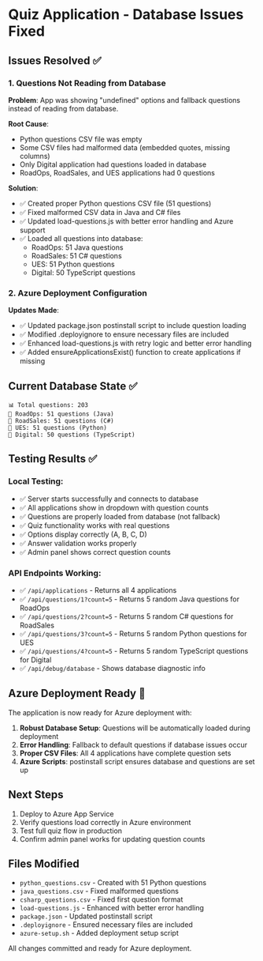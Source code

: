 # Quiz Application - Database Issues Fixed

## Issues Resolved ✅

### 1. Questions Not Reading from Database
**Problem**: App was showing "undefined" options and fallback questions instead of reading from database.

**Root Cause**: 
- Python questions CSV file was empty
- Some CSV files had malformed data (embedded quotes, missing columns)
- Only Digital application had questions loaded in database
- RoadOps, RoadSales, and UES applications had 0 questions

**Solution**:
- ✅ Created proper Python questions CSV file (51 questions)
- ✅ Fixed malformed CSV data in Java and C# files
- ✅ Updated load-questions.js with better error handling and Azure support
- ✅ Loaded all questions into database:
  - RoadOps: 51 Java questions
  - RoadSales: 51 C# questions  
  - UES: 51 Python questions
  - Digital: 50 TypeScript questions

### 2. Azure Deployment Configuration
**Updates Made**:
- ✅ Updated package.json postinstall script to include question loading
- ✅ Modified .deployignore to ensure necessary files are included
- ✅ Enhanced load-questions.js with retry logic and better error handling
- ✅ Added ensureApplicationsExist() function to create applications if missing

## Current Database State ✅

```
📊 Total questions: 203
📝 RoadOps: 51 questions (Java)
📝 RoadSales: 51 questions (C#)  
📝 UES: 51 questions (Python)
📝 Digital: 50 questions (TypeScript)
```

## Testing Results ✅

### Local Testing:
- ✅ Server starts successfully and connects to database
- ✅ All applications show in dropdown with question counts
- ✅ Questions are properly loaded from database (not fallback)
- ✅ Quiz functionality works with real questions
- ✅ Options display correctly (A, B, C, D)
- ✅ Answer validation works properly
- ✅ Admin panel shows correct question counts

### API Endpoints Working:
- ✅ `/api/applications` - Returns all 4 applications
- ✅ `/api/questions/1?count=5` - Returns 5 random Java questions for RoadOps
- ✅ `/api/questions/2?count=5` - Returns 5 random C# questions for RoadSales
- ✅ `/api/questions/3?count=5` - Returns 5 random Python questions for UES
- ✅ `/api/questions/4?count=5` - Returns 5 random TypeScript questions for Digital
- ✅ `/api/debug/database` - Shows database diagnostic info

## Azure Deployment Ready 🚀

The application is now ready for Azure deployment with:

1. **Robust Database Setup**: Questions will be automatically loaded during deployment
2. **Error Handling**: Fallback to default questions if database issues occur
3. **Proper CSV Files**: All 4 applications have complete question sets
4. **Azure Scripts**: postinstall script ensures database and questions are set up

## Next Steps

1. Deploy to Azure App Service
2. Verify questions load correctly in Azure environment
3. Test full quiz flow in production
4. Confirm admin panel works for updating question counts

## Files Modified

- `python_questions.csv` - Created with 51 Python questions
- `java_questions.csv` - Fixed malformed questions
- `csharp_questions.csv` - Fixed first question format
- `load-questions.js` - Enhanced with better error handling
- `package.json` - Updated postinstall script
- `.deployignore` - Ensured necessary files are included
- `azure-setup.sh` - Added deployment setup script

All changes committed and ready for Azure deployment.
